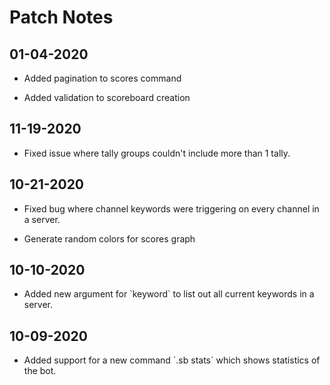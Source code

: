 
# Patch Notes

## 01-04-2020

- Added pagination to scores command

- Added validation to scoreboard creation

## 11-19-2020

- Fixed issue where tally groups couldn't include more than 1 tally.

## 10-21-2020

- Fixed bug where channel keywords were triggering on every channel in a server.

- Generate random colors for scores graph

## 10-10-2020

- Added new argument for \`keyword\` to list out all current keywords in a server.

## 10-09-2020

- Added support for a new command \`.sb stats\` which shows statistics of the bot.
